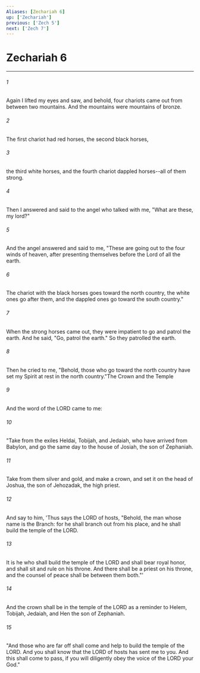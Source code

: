 ```yaml
---
Aliases: [Zechariah 6]
up: ['Zechariah']
previous: ['Zech 5']
next: ['Zech 7']
---
```

# Zechariah 6
***



###### 1 
Again I lifted my eyes and saw, and behold, four chariots came out from between two mountains. And the mountains were mountains of bronze. 

###### 2 
The first chariot had red horses, the second black horses, 

###### 3 
the third white horses, and the fourth chariot dappled horses--all of them strong. 

###### 4 
Then I answered and said to the angel who talked with me, "What are these, my lord?" 

###### 5 
And the angel answered and said to me, "These are going out to the four winds of heaven, after presenting themselves before the Lord of all the earth. 

###### 6 
The chariot with the black horses goes toward the north country, the white ones go after them, and the dappled ones go toward the south country." 

###### 7 
When the strong horses came out, they were impatient to go and patrol the earth. And he said, "Go, patrol the earth." So they patrolled the earth. 

###### 8 
Then he cried to me, "Behold, those who go toward the north country have set my Spirit at rest in the north country."The Crown and the Temple 

###### 9 
And the word of the LORD came to me: 

###### 10 
"Take from the exiles Heldai, Tobijah, and Jedaiah, who have arrived from Babylon, and go the same day to the house of Josiah, the son of Zephaniah. 

###### 11 
Take from them silver and gold, and make a crown, and set it on the head of Joshua, the son of Jehozadak, the high priest. 

###### 12 
And say to him, 'Thus says the LORD of hosts, "Behold, the man whose name is the Branch: for he shall branch out from his place, and he shall build the temple of the LORD. 

###### 13 
It is he who shall build the temple of the LORD and shall bear royal honor, and shall sit and rule on his throne. And there shall be a priest on his throne, and the counsel of peace shall be between them both."' 

###### 14 
And the crown shall be in the temple of the LORD as a reminder to Helem, Tobijah, Jedaiah, and Hen the son of Zephaniah. 

###### 15 
"And those who are far off shall come and help to build the temple of the LORD. And you shall know that the LORD of hosts has sent me to you. And this shall come to pass, if you will diligently obey the voice of the LORD your God."
